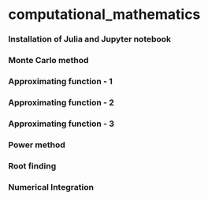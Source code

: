 # computational_mathematics

### Installation of Julia and Jupyter notebook

### Monte Carlo method

### Approximating function - 1

### Approximating function - 2

### Approximating function - 3

### Power method

### Root finding

### Numerical Integration